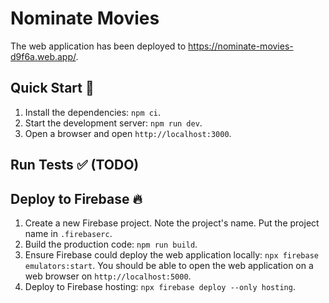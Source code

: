 # Nominate Movies

The web application has been deployed to https://nominate-movies-d9f6a.web.app/.

## Quick Start 🚀

1. Install the dependencies: `npm ci`.
1. Start the development server: `npm run dev`.
1. Open a browser and open `http://localhost:3000`.

## Run Tests ✅ (TODO)

## Deploy to Firebase 🔥

1. Create a new Firebase project. Note the project's name. Put the project name in `.firebaserc`.
1. Build the production code: `npm run build`.
1. Ensure Firebase could deploy the web application locally: `npx firebase emulators:start`. You should be able to open the web application on a web browser on `http://localhost:5000`.
1. Deploy to Firebase hosting: `npx firebase deploy --only hosting`.
